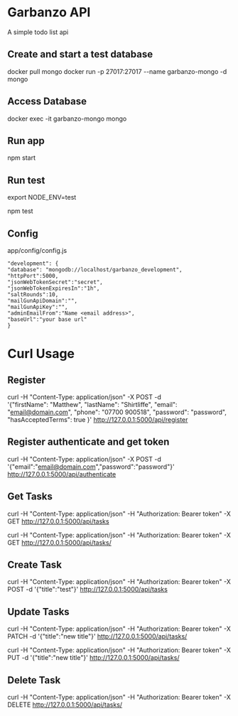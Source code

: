 
# Garbanzo API
A simple todo list api


## Create and start a test database

docker pull mongo
docker run -p 27017:27017 --name garbanzo-mongo -d mongo

## Access Database
docker exec -it garbanzo-mongo mongo

## Run app
npm start

## Run test
export NODE_ENV=test

npm test

## Config
app/config/config.js

```
"development": {
"database": "mongodb://localhost/garbanzo_development",
"httpPort":5000,
"jsonWebTokenSecret":"secret",
"jsonWebTokenExpiresIn":"1h",
"saltRounds":10,
"mailGunApiDomain":"",
"mailGunApiKey":"",
"adminEmailFrom":"Name <email address>",
"baseUrl":"your base url"
}
```

# Curl Usage

## Register

curl -H "Content-Type: application/json" -X POST -d \
'{"firstName": "Matthew",
"lastName": "Shirtliffe",
"email": "email@domain.com",
"phone": "07700 900518",
"password": "password",
"hasAcceptedTerms": true
}' http://127.0.0.1:5000/api/register

## Register authenticate and get token

curl -H "Content-Type: application/json" -X POST -d '{"email":"email@domain.com","password":"password"}' http://127.0.0.1:5000/api/authenticate

## Get Tasks

curl -H "Content-Type: application/json" -H "Authorization: Bearer token" -X GET http://127.0.0.1:5000/api/tasks

curl -H "Content-Type: application/json" -H "Authorization: Bearer token" -X GET http://127.0.0.1:5000/api/tasks/<id>

## Create Task

curl -H "Content-Type: application/json" -H "Authorization: Bearer token" -X POST -d '{"title":"test"}' http://127.0.0.1:5000/api/tasks

## Update Tasks

curl -H "Content-Type: application/json" -H "Authorization: Bearer token" -X PATCH -d '{"title":"new title"}' http://127.0.0.1:5000/api/tasks/<id>

curl -H "Content-Type: application/json" -H "Authorization: Bearer token" -X PUT -d '{"title":"new title"}' http://127.0.0.1:5000/api/tasks/<id>

## Delete Task

curl -H "Content-Type: application/json" -H "Authorization: Bearer token" -X DELETE http://127.0.0.1:5000/api/tasks/<id>
